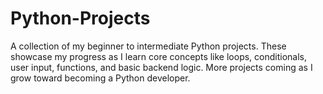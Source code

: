 # Python-Projects
A collection of my beginner to intermediate Python projects. These showcase my progress as I learn core concepts like loops, conditionals, user input, functions, and basic backend logic. More projects coming as I grow toward becoming a Python developer.
